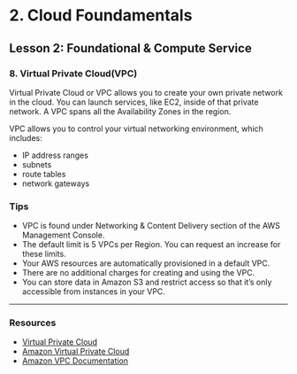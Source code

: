 # 2. Cloud Foundamentals 

## Lesson 2: Foundational & Compute Service 


### 8. Virtual Private Cloud(VPC)

Virtual Private Cloud or VPC allows you to create your own private network in the cloud. You can launch services, like EC2, inside of that private network. A VPC spans all the Availability Zones in the region.

VPC allows you to control your virtual networking environment, which includes:

* IP address ranges
* subnets
* route tables
* network gateways

### Tips
* VPC is found under Networking & Content Delivery section of the AWS Management Console.
* The default limit is 5 VPCs per Region. You can request an increase for these limits.
* Your AWS resources are automatically provisioned in a default VPC.
* There are no additional charges for creating and using the VPC.
* You can store data in Amazon S3 and restrict access so that it’s only accessible from instances in your VPC.

___


### Resources 
* [Virtual Private Cloud](https://en.wikipedia.org/wiki/Virtual_private_cloud)
* [Amazon Virtual Private Cloud](https://aws.amazon.com/vpc/)
* [Amazon VPC Documentation](https://docs.aws.amazon.com/vpc/latest/userguide/what-is-amazon-vpc.html)

